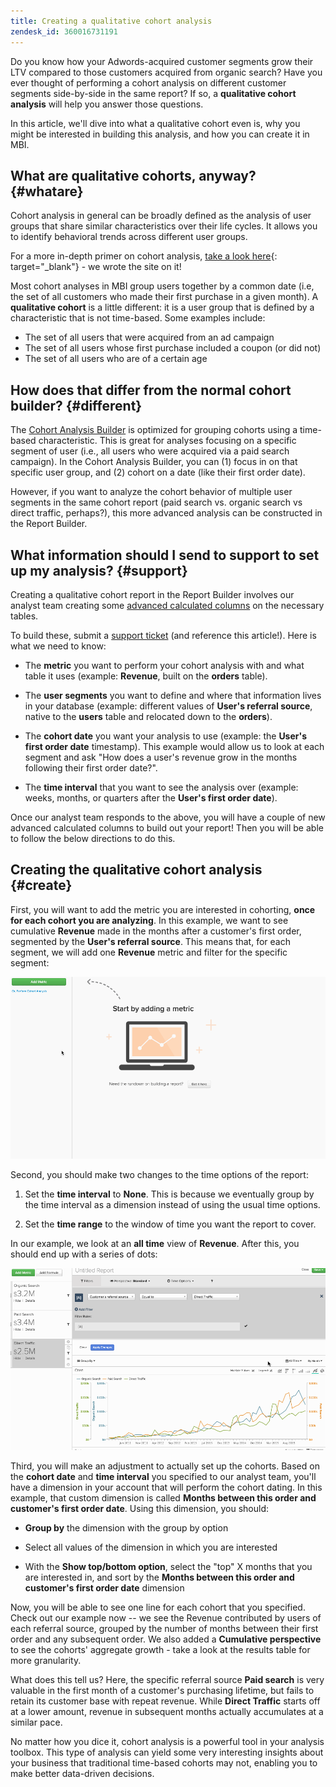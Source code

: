 ```yaml
---
title: Creating a qualitative cohort analysis
zendesk_id: 360016731191
---
```


Do you know how your Adwords-acquired customer segments grow their LTV compared to those customers acquired from organic search? Have you ever thought of performing a cohort analysis on different customer segments side-by-side in the same report? If so, a **qualitative cohort analysis** will help you answer those questions.

In this article, we'll dive into what a qualitative cohort even is, why you might be interested in building this analysis, and how you can create it in MBI.

## What are qualitative cohorts, anyway? {#whatare}

Cohort analysis in general can be broadly defined as the analysis of user groups that share similar characteristics over their life cycles. It allows you to identify behavioral trends across different user groups.

For a more in-depth primer on cohort analysis, [take a look here](https://www.cohortanalysis.com/){: target="_blank"} - we wrote the site on it!

Most cohort analyses in MBI group users together by a common date (i.e, the set of all customers who made their first purchase in a given month). A **qualitative cohort** is a little different: it is a user group that is defined by a characteristic that is not time-based. Some examples include:

* The set of all users that were acquired from an ad campaign
* The set of all users whose first purchase included a coupon (or did not)
* The set of all users who are of a certain age

## How does that differ from the normal cohort builder? {#different}

The [Cohort Analysis Builder](../dev-reports/cohort-rpt-bldr.md) is optimized for grouping cohorts using a time-based characteristic. This is great for analyses focusing on a specific segment of user (i.e., all users who were acquired via a paid search campaign). In the Cohort Analysis Builder, you can (1) focus in on that specific user group, and (2) cohort on a date (like their first order date).

However, if you want to analyze the cohort behavior of multiple user segments in the same cohort report (paid search vs. organic search vs direct traffic, perhaps?), this more advanced analysis can be constructed in the Report Builder.

## What information should I send to support to set up my analysis? {#support}

Creating a qualitative cohort report in the Report Builder involves our analyst team creating some [advanced calculated columns](../data-warehouse-mgr/creating-calculated-columns.md) on the necessary tables.

To build these, submit a [support ticket](../../getting-started/support.md) (and reference this article!). Here is what we need to know:

* The **metric** you want to perform your cohort analysis with and what table it uses (example: **Revenue**, built on the **orders** table).

* The **user segments** you want to define and where that information lives in your database (example: different values of **User's referral source**, native to the **users** table and relocated down to the **orders**).

* The **cohort date** you want your analysis to use (example: the **User's first order date** timestamp). This example would allow us to look at each segment and ask "How does a user's revenue grow in the months following their first order date?".

* The **time interval** that you want to see the analysis over (example: weeks, months, or quarters after the **User's first order date**).

Once our analyst team responds to the above, you will have a couple of new advanced calculated columns to build out your report! Then you will be able to follow the below directions to do this.

## Creating the qualitative cohort analysis {#create}

First, you will want to add the metric you are interested in cohorting, **once for each cohort you are analyzing**. In this example, we want to see cumulative **Revenue** made in the months after a customer's first order, segmented by the **User's referral source**. This means that, for each segment, we will add one **Revenue** metric and filter for the specific segment:

![](../../assets/qualcohort1.gif)

Second, you should make two changes to the time options of the report:

1. Set the **time interval** to **None**. This is because we eventually group by the time interval as a dimension instead of using the usual time options.

1. Set the **time range** to the window of time you want the report to cover.

In our example, we look at an **all time** view of **Revenue**. After this, you should end up with a series of dots:

![](../../assets/qualcohort2.gif)

Third, you will make an adjustment to actually set up the cohorts. Based on the **cohort date** and **time interval** you specified to our analyst team, you'll have a dimension in your account that will perform the cohort dating. In this example, that custom dimension is called **Months between this order and customer's first order date**. Using this dimension, you should:

* **Group by** the dimension with the group by option

* Select all values of the dimension in which you are interested

* With the **Show top/bottom option**, select the "top" X months that you are interested in, and sort by the **Months between this order and customer's first order date** dimension

Now, you will be able to see one line for each cohort that you specified. Check out our example now -- we see the Revenue contributed by users of each referral source, grouped by the number of months between their first order and any subsequent order. We also added a **Cumulative perspective** to see the cohorts' aggregate growth - take a look at the results table for more granularity.

What does this tell us? Here, the specific referral source **Paid search** is very valuable in the first month of a customer's purchasing lifetime, but fails to retain its customer base with repeat revenue. While **Direct Traffic** starts off at a lower amount, revenue in subsequent months actually accumulates at a similar pace.

No matter how you dice it, cohort analysis is a powerful tool in your analysis toolbox. This type of analysis can yield some very interesting insights about your business that traditional time-based cohorts may not, enabling you to make better data-driven decisions.
